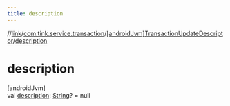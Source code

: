 ```yaml
---
title: description
---
```

//[link](../../../index.html)/[com.tink.service.transaction](../index.html)/[[androidJvm]TransactionUpdateDescriptor](index.html)/[description](description.html)



# description



[androidJvm]\
val [description](description.html): [String](https://kotlinlang.org/api/latest/jvm/stdlib/kotlin/-string/index.html)? = null




